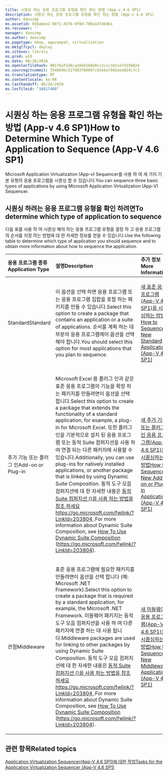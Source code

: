 ```yaml
---
title: 시퀀싱 하는 응용 프로그램 유형을 확인 하는 방법 (App-v 4.6 SP1)
description: 시퀀싱 하는 응용 프로그램 유형을 확인 하는 방법 (App-v 4.6 SP1)
author: dansimp
ms.assetid: 936abee2-98f1-45fb-9f0d-786e1d7464b1
ms.reviewer: ''
manager: dansimp
ms.author: dansimp
ms.pagetype: mdop, appcompat, virtualization
ms.mktglfcycl: deploy
ms.sitesec: library
ms.prod: w10
ms.date: 08/30/2016
ms.openlocfilehash: 001f6afa36ca28eb1b8e0cc2ccc161cef4194d24
ms.sourcegitcommit: 354664bc527d93f80687cd2eba70d1eea024c7c3
ms.translationtype: MT
ms.contentlocale: ko-KR
ms.lasthandoff: 06/26/2020
ms.locfileid: "10817488"
---
```

# <span data-ttu-id="6e81f-103">시퀀싱 하는 응용 프로그램 유형을 확인 하는 방법 (App-v 4.6 SP1)</span><span class="sxs-lookup"><span data-stu-id="6e81f-103">How to Determine Which Type of Application to Sequence (App-V 4.6 SP1)</span></span>


<span data-ttu-id="6e81f-104">Microsoft Application Virtualization (App-v) Sequencer를 사용 하 여 세 가지 기본 유형의 응용 프로그램을 시퀀싱 할 수 있습니다.</span><span class="sxs-lookup"><span data-stu-id="6e81f-104">You can sequence three basic types of applications by using Microsoft Application Virtualization (App-V) Sequencer.</span></span>

## <span data-ttu-id="6e81f-105">시퀀싱 하려는 응용 프로그램 유형을 확인 하려면</span><span class="sxs-lookup"><span data-stu-id="6e81f-105">To determine which type of application to sequence</span></span>


<span data-ttu-id="6e81f-106">다음 표를 사용 하 여 시퀀싱 해야 하는 응용 프로그램 유형을 결정 하 고 응용 프로그램의 순서를 지정 하는 방법에 대 한 자세한 정보를 얻을 수 있습니다.</span><span class="sxs-lookup"><span data-stu-id="6e81f-106">Use the following table to determine which type of application you should sequence and to obtain more information about how to sequence the application.</span></span>

<table>
<colgroup>
<col width="33%" />
<col width="33%" />
<col width="33%" />
</colgroup>
<thead>
<tr class="header">
<th align="left"><span data-ttu-id="6e81f-107">응용 프로그램 종류</span><span class="sxs-lookup"><span data-stu-id="6e81f-107">Application Type</span></span></th>
<th align="left"><span data-ttu-id="6e81f-108">설명</span><span class="sxs-lookup"><span data-stu-id="6e81f-108">Description</span></span></th>
<th align="left"><span data-ttu-id="6e81f-109">추가 정보</span><span class="sxs-lookup"><span data-stu-id="6e81f-109">More Information</span></span></th>
</tr>
</thead>
<tbody>
<tr class="odd">
<td align="left"><p><span data-ttu-id="6e81f-110">Standard</span><span class="sxs-lookup"><span data-stu-id="6e81f-110">Standard</span></span></p></td>
<td align="left"><p><span data-ttu-id="6e81f-111">이 옵션을 선택 하면 응용 프로그램 또는 응용 프로그램 집합을 포함 하는 패키지를 만들 수 있습니다.</span><span class="sxs-lookup"><span data-stu-id="6e81f-111">Select this option to create a package that contains an application or a suite of applications.</span></span> <span data-ttu-id="6e81f-112">순서를 계획 하는 대부분의 응용 프로그램에이 옵션을 선택 해야 합니다.</span><span class="sxs-lookup"><span data-stu-id="6e81f-112">You should select this option for most applications that you plan to sequence.</span></span></p></td>
<td align="left"><p><a href="how-to-sequence-a-new-standard-application--app-v-46-sp1-.md" data-raw-source="[How to Sequence a New Standard Application (App-V 4.6 SP1)](how-to-sequence-a-new-standard-application--app-v-46-sp1-.md)"><span data-ttu-id="6e81f-113">새 표준 응용 프로그램(App-V 4.6 SP1)을 시퀀싱하는 방법</span><span class="sxs-lookup"><span data-stu-id="6e81f-113">How to Sequence a New Standard Application (App-V 4.6 SP1)</span></span></a></p></td>
</tr>
<tr class="even">
<td align="left"><p><span data-ttu-id="6e81f-114">추가 기능 또는 플러그 인</span><span class="sxs-lookup"><span data-stu-id="6e81f-114">Add-on or Plug-in</span></span></p></td>
<td align="left"><p><span data-ttu-id="6e81f-115">Microsoft Excel 용 플러그 인과 같은 표준 응용 프로그램의 기능을 확장 하는 패키지를 만들려면이 옵션을 선택 합니다.</span><span class="sxs-lookup"><span data-stu-id="6e81f-115">Select this option to create a package that extends the functionality of a standard application, for example, a plug-in for Microsoft Excel.</span></span> <span data-ttu-id="6e81f-116">또한 플러그 인을 기본적으로 설치 된 응용 프로그램 또는 동적 Suite 컴퍼지션을 사용 하 여 연결 되는 다른 패키지에 사용할 수 있습니다.</span><span class="sxs-lookup"><span data-stu-id="6e81f-116">Additionally, you can use plug-ins for natively installed applications, or another package that is linked by using Dynamic Suite Composition.</span></span> <span data-ttu-id="6e81f-117">동적 도구 모음 컴퍼지션에 대 한 자세한 내용은 <a href="https://go.microsoft.com/fwlink/?LinkId=203804" data-raw-source="[How To Use Dynamic Suite Composition](https://go.microsoft.com/fwlink/?LinkId=203804)"> 동적 Suite 컴퍼지션 ()을 사용 하는 방법을 참조 하세요 </a> <a href="https://go.microsoft.com/fwlink/?LinkId=203804" data-raw-source="https://go.microsoft.com/fwlink/?LinkId=203804"> https://go.microsoft.com/fwlink/?LinkId=203804 </a> .</span><span class="sxs-lookup"><span data-stu-id="6e81f-117">For more information about Dynamic Suite Composition, see <a href="https://go.microsoft.com/fwlink/?LinkId=203804" data-raw-source="[How To Use Dynamic Suite Composition](https://go.microsoft.com/fwlink/?LinkId=203804)">How To Use Dynamic Suite Composition</a> (<a href="https://go.microsoft.com/fwlink/?LinkId=203804" data-raw-source="https://go.microsoft.com/fwlink/?LinkId=203804">https://go.microsoft.com/fwlink/?LinkId=203804</a>).</span></span></p></td>
<td align="left"><p><a href="how-to-sequence-a-new-add-on-or-plug-in-application--app-v-46-sp1-.md" data-raw-source="[How to Sequence a New Add-on or Plug-in Application (App-V 4.6 SP1)](how-to-sequence-a-new-add-on-or-plug-in-application--app-v-46-sp1-.md)"><span data-ttu-id="6e81f-118">새 추가 기능 또는 플러그 인 응용 프로그램(App-V 4.6 SP1)을 시퀀싱하는 방법</span><span class="sxs-lookup"><span data-stu-id="6e81f-118">How to Sequence a New Add-on or Plug-in Application (App-V 4.6 SP1)</span></span></a></p></td>
</tr>
<tr class="odd">
<td align="left"><p><span data-ttu-id="6e81f-119">관점</span><span class="sxs-lookup"><span data-stu-id="6e81f-119">Middleware</span></span></p></td>
<td align="left"><p><span data-ttu-id="6e81f-120">표준 응용 프로그램에 필요한 패키지를 만들려면이 옵션을 선택 합니다 (예: Microsoft .NET Framework).</span><span class="sxs-lookup"><span data-stu-id="6e81f-120">Select this option to create a package that is required by a standard application, for example, the Microsoft .NET Framework.</span></span> <span data-ttu-id="6e81f-121">미들웨어 패키지는 동적 도구 모음 컴퍼지션을 사용 하 여 다른 패키지에 연결 하는 데 사용 됩니다.</span><span class="sxs-lookup"><span data-stu-id="6e81f-121">Middleware packages are used for linking to other packages by using Dynamic Suite Composition.</span></span> <span data-ttu-id="6e81f-122">동적 도구 모음 컴퍼지션에 대 한 자세한 내용은 <a href="https://go.microsoft.com/fwlink/?LinkId=203804" data-raw-source="[How To Use Dynamic Suite Composition](https://go.microsoft.com/fwlink/?LinkId=203804)"> 동적 Suite 컴퍼지션 ()을 사용 하는 방법을 참조 하세요 </a> <a href="https://go.microsoft.com/fwlink/?LinkId=203804" data-raw-source="https://go.microsoft.com/fwlink/?LinkId=203804"> https://go.microsoft.com/fwlink/?LinkId=203804 </a> .</span><span class="sxs-lookup"><span data-stu-id="6e81f-122">For more information about Dynamic Suite Composition, see <a href="https://go.microsoft.com/fwlink/?LinkId=203804" data-raw-source="[How To Use Dynamic Suite Composition](https://go.microsoft.com/fwlink/?LinkId=203804)">How To Use Dynamic Suite Composition</a> (<a href="https://go.microsoft.com/fwlink/?LinkId=203804" data-raw-source="https://go.microsoft.com/fwlink/?LinkId=203804">https://go.microsoft.com/fwlink/?LinkId=203804</a>).</span></span></p></td>
<td align="left"><p><a href="how-to-sequence-a-new-middleware-application--app-v-46-sp1-.md" data-raw-source="[How to Sequence a New Middleware Application (App-V 4.6 SP1)](how-to-sequence-a-new-middleware-application--app-v-46-sp1-.md)"><span data-ttu-id="6e81f-123">새 미들웨어 응용 프로그램(App-V 4.6 SP1)을 시퀀싱하는 방법</span><span class="sxs-lookup"><span data-stu-id="6e81f-123">How to Sequence a New Middleware Application (App-V 4.6 SP1)</span></span></a></p></td>
</tr>
</tbody>
</table>

 

## <span data-ttu-id="6e81f-124">관련 항목</span><span class="sxs-lookup"><span data-stu-id="6e81f-124">Related topics</span></span>


[<span data-ttu-id="6e81f-125">Application Virtualization Sequencer(App-V 4.6 SP1)에 대한 작업</span><span class="sxs-lookup"><span data-stu-id="6e81f-125">Tasks for the Application Virtualization Sequencer (App-V 4.6 SP1)</span></span>](tasks-for-the-application-virtualization-sequencer--app-v-46-sp1-.md)

 

 





